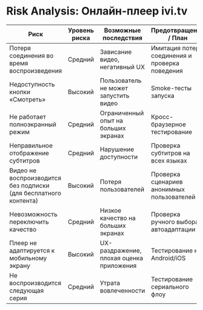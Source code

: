 
# Risk Analysis: Онлайн-плеер ivi.tv

| Риск                                                             | Уровень риска | Возможные последствия                    | Предотвращение / План                           |
| ---------------------------------------------------------------- | ------------- | ---------------------------------------- | ----------------------------------------------- |
| Потеря соединения во время воспроизведения                       | Средний       | Зависание видео, негативный UX           | Имитация потери соединения и проверка поведения |
| Недоступность кнопки «Смотреть»                                  | Высокий       | Пользователь не может запустить видео    | Smoke-тесты запуска                             |
| Не работает полноэкранный режим                                  | Средний       | Ограниченный опыт на больших экранах     | Кросс-браузерное тестирование                   |
| Неправильное отображение субтитров                               | Средний       | Нарушение доступности                    | Проверка субтитров на всех языках               |
| Видео не воспроизводится без подписки (для бесплатного контента) | Высокий       | Потеря пользователей                     | Проверка сценариев анонимных пользователей      |
| Невозможность переключить качество                               | Средний       | Низкое качество на больших экранах       | Проверка ручного выбора и автоадаптации         |
| Плеер не адаптируется к мобильному экрану                        | Высокий       | UX-раздражение, плохая оценка приложения | Тестирование на Android/iOS                     |
| Не воспроизводится следующая серия                               | Средний       | Утрата вовлеченности                     | Тестирование сериального флоу                   |
